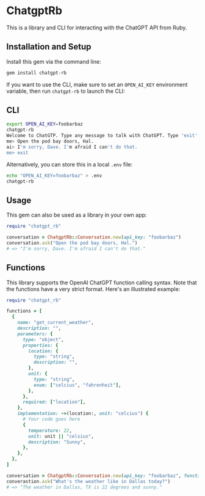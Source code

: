 # ChatgptRb

This is a library and CLI for interacting with the ChatGPT API from Ruby.

## Installation and Setup

Install this gem via the command line:

```sh
gem install chatgpt-rb
```

If you want to use the CLI, make sure to set an `OPEN_AI_KEY` environment variable, then run `chatgpt-rb` to launch the CLI:

## CLI

```sh
export OPEN_AI_KEY=foobarbaz
chatgpt-rb
Welcome to ChatGTP. Type any message to talk with ChatGPT. Type 'exit' to quit. Type 'dump' to dump this conversation to JSON.
me> Open the pod bay doors, Hal.
ai> I'm sorry, Dave. I'm afraid I can't do that.
me> exit
```

Alternatively, you can store this in a local `.env` file:

```sh
echo "OPEN_AI_KEY=foobarbaz" > .env
chatgpt-rb
```

## Usage

This gem can also be used as a library in your own app:

```ruby
require "chatgpt_rb"

conversation = ChatgptRb::Conversation.new(api_key: "foobarbaz")
conversation.ask("Open the pod bay doors, Hal.")
# => "I'm sorry, Dave. I'm afraid I can't do that."
```

## Functions

This library supports the OpenAI ChatGPT function calling syntax. Note that the functions have a very strict format. Here's an illustrated example:

```ruby
require "chatgpt_rb"

functions = [
  {
    name: "get_current_weather",
    description: "",
    parameters: {
      type: "object",
      properties: {
        location: {
          type: "string",
          description: "",
        },
        unit: {
          type: "string",
          enum: ["celcius", "fahrenheit"],
        },
      },
      required: ["location"],
    },
    implementation: ->(location:, unit: "celcius") {
      # Your code goes here
      {
        temperature: 22,
        unit: unit || "celsius",
        description: "Sunny",
      },
    },
  },
]

conversation = ChatgptRb::Conversation.new(api_key: "foobarbaz", functions: functions)
converastion.ask("What's the weather like in Dallas today?")
# => "The weather in Dallas, TX is 22 degrees and sunny."
